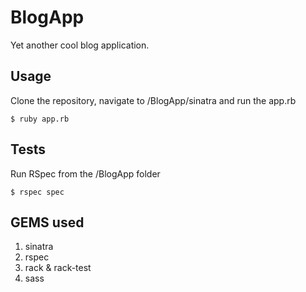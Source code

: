 # BlogApp
Yet another cool blog application.

## Usage
Clone the repository, navigate to /BlogApp/sinatra and run the app.rb
```
$ ruby app.rb
```

## Tests
Run RSpec from the /BlogApp folder
```
$ rspec spec
```

## GEMS used
1. sinatra
2. rspec
3. rack & rack-test
4. sass
